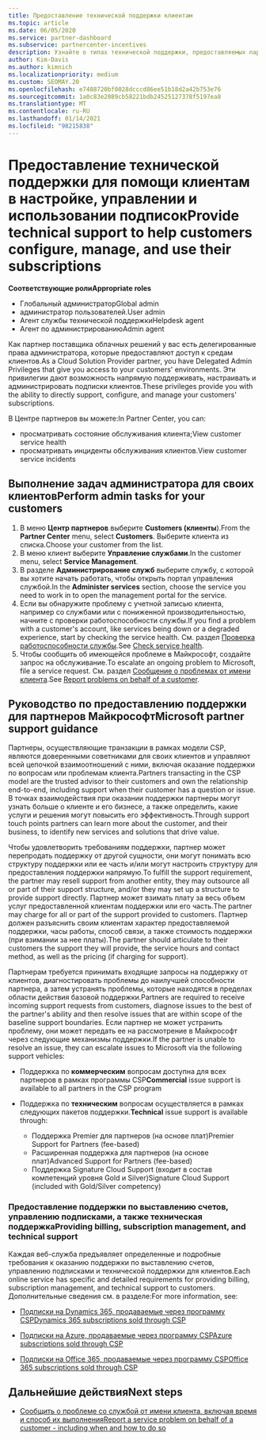 ```yaml
---
title: Предоставление технической поддержки клиентам
ms.topic: article
ms.date: 06/05/2020
ms.service: partner-dashboard
ms.subservice: partnercenter-incentives
description: Узнайте о типах технической поддержки, предоставляемых партнерами по программе поставщика облачных решений для клиентов.
author: Kim-Davis
ms.author: kimnich
ms.localizationpriority: medium
ms.custom: SEOMAY.20
ms.openlocfilehash: e7488720bf0028dcccd86ee51b18d2a42b753e76
ms.sourcegitcommit: 1a0c83e2089cb58221bdb24525127378f5197ea8
ms.translationtype: MT
ms.contentlocale: ru-RU
ms.lasthandoff: 01/14/2021
ms.locfileid: "98215838"
---
```

# <a name="provide-technical-support-to-help-customers-configure-manage-and-use-their-subscriptions"></a><span data-ttu-id="bf729-103">Предоставление технической поддержки для помощи клиентам в настройке, управлении и использовании подписок</span><span class="sxs-lookup"><span data-stu-id="bf729-103">Provide technical support to help customers configure, manage, and use their subscriptions</span></span>


<span data-ttu-id="bf729-104">**Соответствующие роли**</span><span class="sxs-lookup"><span data-stu-id="bf729-104">**Appropriate roles**</span></span>

- <span data-ttu-id="bf729-105">Глобальный администратор</span><span class="sxs-lookup"><span data-stu-id="bf729-105">Global admin</span></span>
- <span data-ttu-id="bf729-106">администратор пользователей.</span><span class="sxs-lookup"><span data-stu-id="bf729-106">User admin</span></span>
- <span data-ttu-id="bf729-107">Агент службы технической поддержки</span><span class="sxs-lookup"><span data-stu-id="bf729-107">Helpdesk agent</span></span>
- <span data-ttu-id="bf729-108">Агент по администрированию</span><span class="sxs-lookup"><span data-stu-id="bf729-108">Admin agent</span></span>

<span data-ttu-id="bf729-109">Как партнер поставщика облачных решений у вас есть делегированные права администратора, которые предоставляют доступ к средам клиентов.</span><span class="sxs-lookup"><span data-stu-id="bf729-109">As a Cloud Solution Provider partner, you have Delegated Admin Privileges that give you access to your customers' environments.</span></span> <span data-ttu-id="bf729-110">Эти привилегии дают возможность напрямую поддерживать, настраивать и администрировать подписки клиентов.</span><span class="sxs-lookup"><span data-stu-id="bf729-110">These privileges provide you with the ability to directly support, configure, and manage your customers' subscriptions.</span></span>

<span data-ttu-id="bf729-111">В Центре партнеров вы можете:</span><span class="sxs-lookup"><span data-stu-id="bf729-111">In Partner Center, you can:</span></span>

- <span data-ttu-id="bf729-112">просматривать состояние обслуживания клиента;</span><span class="sxs-lookup"><span data-stu-id="bf729-112">View customer service health</span></span>
- <span data-ttu-id="bf729-113">просматривать инциденты обслуживания клиентов.</span><span class="sxs-lookup"><span data-stu-id="bf729-113">View customer service incidents</span></span>

## <a name="perform-admin-tasks-for-your-customers"></a><span data-ttu-id="bf729-114">Выполнение задач администратора для своих клиентов</span><span class="sxs-lookup"><span data-stu-id="bf729-114">Perform admin tasks for your customers</span></span>

1. <span data-ttu-id="bf729-115">В меню **Центр партнеров** выберите **Customers (клиенты**).</span><span class="sxs-lookup"><span data-stu-id="bf729-115">From the **Partner Center** menu, select **Customers**.</span></span> <span data-ttu-id="bf729-116">Выберите клиента из списка.</span><span class="sxs-lookup"><span data-stu-id="bf729-116">Choose your customer from the list.</span></span>
2. <span data-ttu-id="bf729-117">В меню клиент выберите **Управление службами**.</span><span class="sxs-lookup"><span data-stu-id="bf729-117">In the customer menu, select **Service Management**.</span></span>
3. <span data-ttu-id="bf729-118">В разделе **Администрирование служб** выберите службу, с которой вы хотите начать работать, чтобы открыть портал управления службой.</span><span class="sxs-lookup"><span data-stu-id="bf729-118">In the **Administer services** section, choose the service you need to work in to open the management portal for the service.</span></span>
4. <span data-ttu-id="bf729-119">Если вы обнаружите проблему с учетной записью клиента, например со службами или с пониженной производительностью, начните с проверки работоспособности службы.</span><span class="sxs-lookup"><span data-stu-id="bf729-119">If you find a problem with a customer's account, like services being down or a degraded experience, start by checking the service health.</span></span> <span data-ttu-id="bf729-120">См. раздел [Проверка работоспособности службы](check-service-health.md).</span><span class="sxs-lookup"><span data-stu-id="bf729-120">See [Check service health](check-service-health.md).</span></span>
5. <span data-ttu-id="bf729-121">Чтобы сообщить об имеющейся проблеме в Майкрософт, создайте запрос на обслуживание.</span><span class="sxs-lookup"><span data-stu-id="bf729-121">To escalate an ongoing problem to Microsoft, file a service request.</span></span> <span data-ttu-id="bf729-122">См. раздел [Сообщение о проблемах от имени клиента](report-problems-on-behalf-of-a-customer.md).</span><span class="sxs-lookup"><span data-stu-id="bf729-122">See [Report problems on behalf of a customer](report-problems-on-behalf-of-a-customer.md).</span></span>

## <a name="microsoft-partner-support-guidance"></a><span data-ttu-id="bf729-123">Руководство по предоставлению поддержки для партнеров Майкрософт</span><span class="sxs-lookup"><span data-stu-id="bf729-123">Microsoft partner support guidance</span></span>

<span data-ttu-id="bf729-124">Партнеры, осуществляющие транзакции в рамках модели CSP, являются доверенными советниками для своих клиентов и управляют всей цепочкой взаимоотношений с ними, включая оказание поддержки по вопросам или проблемам клиента.</span><span class="sxs-lookup"><span data-stu-id="bf729-124">Partners transacting in the CSP model are the trusted advisor to their customers and own the relationship end-to-end, including support when their customer has a question or issue.</span></span> <span data-ttu-id="bf729-125">В точках взаимодействия при оказании поддержки партнеры могут узнать больше о клиенте и его бизнесе, а также определить, какие услуги и решения могут повысить его эффективность.</span><span class="sxs-lookup"><span data-stu-id="bf729-125">Through support touch points partners can learn more about the customer, and their business, to identify new services and solutions that drive value.</span></span>

<span data-ttu-id="bf729-126">Чтобы удовлетворить требованиям поддержки, партнер может перепродать поддержку от другой сущности, они могут понимать всю структуру поддержки или ее часть и/или могут настроить структуру для предоставления поддержки напрямую.</span><span class="sxs-lookup"><span data-stu-id="bf729-126">To fulfill the support requirement, the partner may resell support from another entity, they may outsource all or part of their support structure, and/or they may set up a structure to provide support directly.</span></span>  <span data-ttu-id="bf729-127">Партнер может взимать плату за весь объем услуг предоставленной клиентам поддержки или его часть.</span><span class="sxs-lookup"><span data-stu-id="bf729-127">The partner may charge for all or part of the support provided to customers.</span></span> <span data-ttu-id="bf729-128">Партнер должен разъяснить своим клиентам характер предоставляемой поддержки, часы работы, способ связи, а также стоимость поддержки (при взимании за нее платы).</span><span class="sxs-lookup"><span data-stu-id="bf729-128">The partner should articulate to their customers the support they will provide, the service hours and contact method, as well as the pricing (if charging for support).</span></span> 

<span data-ttu-id="bf729-129">Партнерам требуется принимать входящие запросы на поддержку от клиентов, диагностировать проблемы до наилучшей способности партнера, а затем устранять проблемы, которые находятся в пределах области действия базовой поддержки.</span><span class="sxs-lookup"><span data-stu-id="bf729-129">Partners are required to receive incoming support requests from customers, diagnose issues to the best of the partner's ability and then resolve issues that are within scope of the baseline support boundaries.</span></span> <span data-ttu-id="bf729-130">Если партнер не может устранить проблему, они может передать ее на рассмотрение в Майкрософт через следующие механизмы поддержки.</span><span class="sxs-lookup"><span data-stu-id="bf729-130">If the partner is unable to resolve an issue, they can escalate issues to Microsoft via the following support vehicles:</span></span>

- <span data-ttu-id="bf729-131">Поддержка по **коммерческим** вопросам доступна для всех партнеров в рамках программы CSP</span><span class="sxs-lookup"><span data-stu-id="bf729-131">**Commercial** issue support is available to all partners in the CSP program</span></span>

- <span data-ttu-id="bf729-132">Поддержка по **техническим** вопросам осуществляется в рамках следующих пакетов поддержки.</span><span class="sxs-lookup"><span data-stu-id="bf729-132">**Technical** issue support is available through:</span></span>

  - <span data-ttu-id="bf729-133">Поддержка Premier для партнеров (на основе плат)</span><span class="sxs-lookup"><span data-stu-id="bf729-133">Premier Support for Partners (fee-based)</span></span>
  - <span data-ttu-id="bf729-134">Расширенная поддержка для партнеров (на основе плат)</span><span class="sxs-lookup"><span data-stu-id="bf729-134">Advanced Support for Partners (fee-based)</span></span>
  - <span data-ttu-id="bf729-135">Поддержка Signature Cloud Support (входит в состав компетенций уровня Gold и Silver)</span><span class="sxs-lookup"><span data-stu-id="bf729-135">Signature Cloud Support (included with Gold/Silver competency)</span></span>

### <a name="providing-billing-subscription-management-and-technical-support"></a><span data-ttu-id="bf729-136">Предоставление поддержки по выставлению счетов, управлению подписками, а также техническая поддержка</span><span class="sxs-lookup"><span data-stu-id="bf729-136">Providing billing, subscription management, and technical support</span></span> 

<span data-ttu-id="bf729-137">Каждая веб-служба предъявляет определенные и подробные требования к оказанию поддержки по выставлению счетов, управлению подписками и технической поддержки для клиентов.</span><span class="sxs-lookup"><span data-stu-id="bf729-137">Each online service has specific and detailed requirements for providing billing, subscription management, and technical support to customers.</span></span> <span data-ttu-id="bf729-138">Дополнительные сведения см. в разделе:</span><span class="sxs-lookup"><span data-stu-id="bf729-138">For more information, see:</span></span>

- [<span data-ttu-id="bf729-139">Подписки на Dynamics 365, продаваемые через программу CSP</span><span class="sxs-lookup"><span data-stu-id="bf729-139">Dynamics 365 subscriptions sold through CSP</span></span>](https://www.microsoftpartnercommunity.com/t5/CSP/Microsoft-Partner-Support-Guidance/m-p/5262#M30)

- [<span data-ttu-id="bf729-140">Подписки на Azure, продаваемые через программу CSP</span><span class="sxs-lookup"><span data-stu-id="bf729-140">Azure subscriptions sold through CSP</span></span>](https://www.microsoftpartnercommunity.com/t5/CSP/Microsoft-Partner-Support-Guidance/m-p/5263#M31)

- [<span data-ttu-id="bf729-141">Подписки на Office 365, продаваемые через программу CSP</span><span class="sxs-lookup"><span data-stu-id="bf729-141">Office 365 subscriptions sold through CSP</span></span>](https://www.microsoftpartnercommunity.com/t5/CSP/Microsoft-Partner-Support-Guidance/m-p/5264#M32)

## <a name="next-steps"></a><span data-ttu-id="bf729-142">Дальнейшие действия</span><span class="sxs-lookup"><span data-stu-id="bf729-142">Next steps</span></span>

- [<span data-ttu-id="bf729-143">Сообщить о проблеме со службой от имени клиента, включая время и способ их выполнения</span><span class="sxs-lookup"><span data-stu-id="bf729-143">Report a service problem on behalf of a customer - including when and how to do so</span></span>](report-problems-on-behalf-of-a-customer.md)